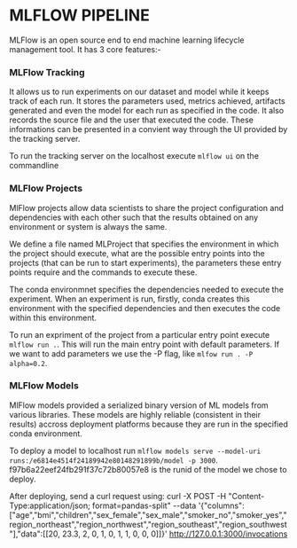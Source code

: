 # MLFLOW PIPELINE

MLFlow is an open source end to end machine learning lifecycle management tool.
It has 3 core features:-

### MLFlow Tracking

It allows us to run experiments on our dataset and model while it keeps track of each run. It stores the parameters used, metrics achieved, artifacts generated and even the model for each run as specified in the code. It also records the source file and the user that executed the code. These informations can be presented in a convient way through the UI provided by the tracking server.

To run the tracking server on the localhost execute `mlflow ui` on the commandline

### MLFlow Projects

MlFlow projects allow data scientists to share the project configuration and dependencies with each other such that the results obtained on any environment or system is always the same.

We define a file named MLProject that specifies the environment in which the project should execute, what are the possible entry points into the projects (that can be run to start experiments), the parameters these entry points require and the commands to execute these.

The conda environmnet specifies the dependencies needed to execute the experiment. When an experiment is run, firstly, conda creates this environment with the specified dependencies and then executes the code within this environment.

To run an expriment of the project from a particular entry point execute `mlflow run .`. This will run the main entry point with default parameters. If we want to add parameters we use the -P flag, like `mlfow run . -P alpha=0.2`.

### MLFlow Models

MlFlow models provided a serialized binary version of ML models from various libraries. These models are highly reliable (consistent in their results) accross deployment platforms because they are run in the specified conda environment.

To deploy a model to localhost run `mlflow models serve --model-uri runs:/e6814e4514f24189942e80148291899b/model -p 3000`. f97b6a22eef24fb291f37c72b80057e8 is the runid of the model we chose to deploy.

After deploying, send a curl request using: 
curl -X POST -H "Content-Type:application/json; format=pandas-split" --data '{"columns":["age","bmi","children","sex_female","sex_male","smoker_no","smoker_yes","region_northeast","region_northwest","region_southeast","region_southwest"],"data":[[20, 23.3, 2, 0, 1, 0, 1, 1, 0, 0, 0]]}' http://127.0.0.1:3000/invocations
